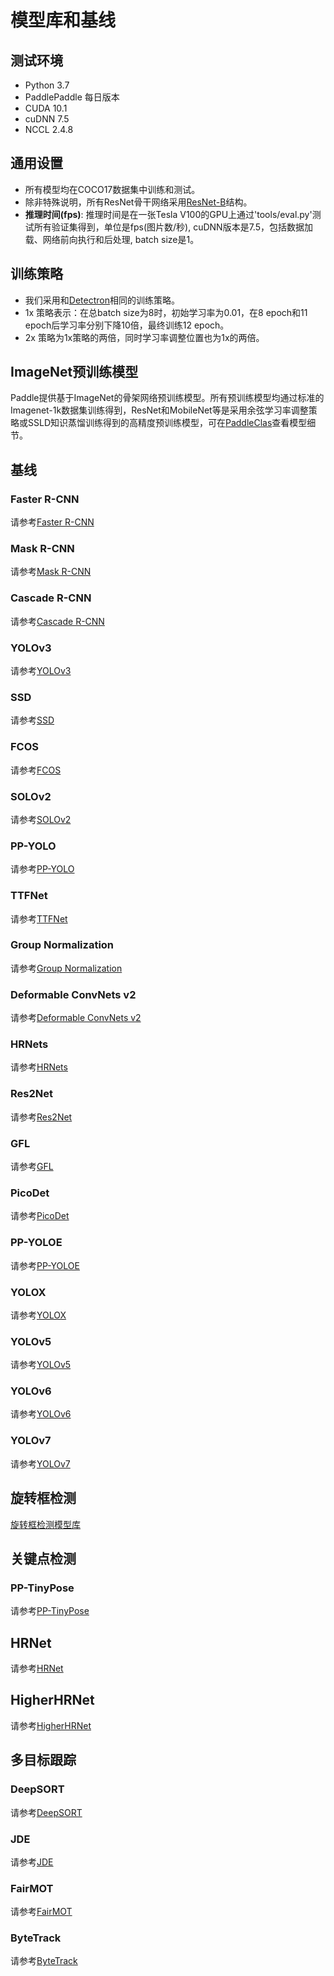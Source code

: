 # 模型库和基线

## 测试环境

- Python 3.7
- PaddlePaddle 每日版本
- CUDA 10.1
- cuDNN 7.5
- NCCL 2.4.8

## 通用设置

- 所有模型均在COCO17数据集中训练和测试。
- 除非特殊说明，所有ResNet骨干网络采用[ResNet-B](https://arxiv.org/pdf/1812.01187)结构。
- **推理时间(fps)**: 推理时间是在一张Tesla V100的GPU上通过'tools/eval.py'测试所有验证集得到，单位是fps(图片数/秒), cuDNN版本是7.5，包括数据加载、网络前向执行和后处理, batch size是1。

## 训练策略

- 我们采用和[Detectron](https://github.com/facebookresearch/Detectron/blob/master/MODEL_ZOO.md#training-schedules)相同的训练策略。
- 1x 策略表示：在总batch size为8时，初始学习率为0.01，在8 epoch和11 epoch后学习率分别下降10倍，最终训练12 epoch。
- 2x 策略为1x策略的两倍，同时学习率调整位置也为1x的两倍。

## ImageNet预训练模型

Paddle提供基于ImageNet的骨架网络预训练模型。所有预训练模型均通过标准的Imagenet-1k数据集训练得到，ResNet和MobileNet等是采用余弦学习率调整策略或SSLD知识蒸馏训练得到的高精度预训练模型，可在[PaddleClas](https://github.com/PaddlePaddle/PaddleClas)查看模型细节。


## 基线

### Faster R-CNN

请参考[Faster R-CNN](https://github.com/PaddlePaddle/PaddleDetection/tree/release/2.5/configs/faster_rcnn/)

### Mask R-CNN

请参考[Mask R-CNN](https://github.com/PaddlePaddle/PaddleDetection/tree/release/2.5/configs/mask_rcnn/)

### Cascade R-CNN

请参考[Cascade R-CNN](https://github.com/PaddlePaddle/PaddleDetection/tree/release/2.5/configs/cascade_rcnn)

### YOLOv3

请参考[YOLOv3](https://github.com/PaddlePaddle/PaddleDetection/tree/release/2.5/configs/yolov3/)

### SSD

请参考[SSD](https://github.com/PaddlePaddle/PaddleDetection/tree/release/2.5/configs/ssd/)

### FCOS

请参考[FCOS](https://github.com/PaddlePaddle/PaddleDetection/tree/release/2.5/configs/fcos/)

### SOLOv2

请参考[SOLOv2](https://github.com/PaddlePaddle/PaddleDetection/tree/release/2.5/configs/solov2/)

### PP-YOLO

请参考[PP-YOLO](https://github.com/PaddlePaddle/PaddleDetection/tree/release/2.5/configs/ppyolo/)

### TTFNet

请参考[TTFNet](https://github.com/PaddlePaddle/PaddleDetection/tree/release/2.5/configs/ttfnet/)

### Group Normalization

请参考[Group Normalization](https://github.com/PaddlePaddle/PaddleDetection/tree/release/2.5/configs/gn/)

### Deformable ConvNets v2

请参考[Deformable ConvNets v2](https://github.com/PaddlePaddle/PaddleDetection/tree/release/2.5/configs/dcn/)

### HRNets

请参考[HRNets](https://github.com/PaddlePaddle/PaddleDetection/tree/release/2.5/configs/hrnet/)

### Res2Net

请参考[Res2Net](https://github.com/PaddlePaddle/PaddleDetection/tree/release/2.5/configs/res2net/)

### GFL

请参考[GFL](https://github.com/PaddlePaddle/PaddleDetection/tree/release/2.5/configs/gfl)

### PicoDet

请参考[PicoDet](https://github.com/PaddlePaddle/PaddleDetection/tree/release/2.5/configs/picodet)

### PP-YOLOE

请参考[PP-YOLOE](https://github.com/PaddlePaddle/PaddleDetection/tree/release/2.5/configs/ppyoloe)

### YOLOX

请参考[YOLOX](https://github.com/PaddlePaddle/PaddleDetection/tree/develop/configs/yolox)

### YOLOv5

请参考[YOLOv5](https://github.com/PaddlePaddle/PaddleYOLO/tree/develop/configs/yolov5)

### YOLOv6

请参考[YOLOv6](https://github.com/PaddlePaddle/PaddleYOLO/tree/develop/configs/yolov6)

### YOLOv7

请参考[YOLOv7](https://github.com/PaddlePaddle/PaddleYOLO/tree/develop/configs/yolov7)


## 旋转框检测

[旋转框检测模型库](https://github.com/PaddlePaddle/PaddleDetection/tree/release/2.5/configs/rotate)


## 关键点检测

### PP-TinyPose

请参考[PP-TinyPose](https://github.com/PaddlePaddle/PaddleDetection/tree/release/2.5/configs/keypoint/tiny_pose)

## HRNet

请参考[HRNet](https://github.com/PaddlePaddle/PaddleDetection/tree/release/2.5/configs/keypoint/hrnet)

## HigherHRNet

请参考[HigherHRNet](https://github.com/PaddlePaddle/PaddleDetection/tree/release/2.5/configs/keypoint/higherhrnet)


## 多目标跟踪

### DeepSORT

请参考[DeepSORT](https://github.com/PaddlePaddle/PaddleDetection/tree/release/2.5/configs/mot/deepsort)

### JDE

请参考[JDE](https://github.com/PaddlePaddle/PaddleDetection/tree/release/2.5/configs/mot/jde)

### FairMOT

请参考[FairMOT](https://github.com/PaddlePaddle/PaddleDetection/tree/release/2.5/configs/mot/fairmot)

### ByteTrack

请参考[ByteTrack](https://github.com/PaddlePaddle/PaddleDetection/tree/release/2.5/configs/mot/bytetrack)
